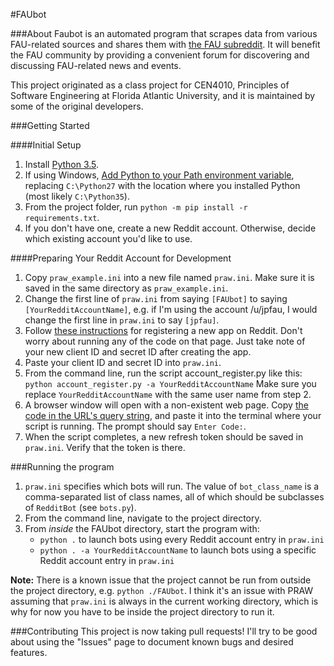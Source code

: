 #FAUbot

###About
Faubot is an automated program that scrapes data from various FAU-related sources and shares them with [the FAU subreddit](https://reddit.com/r/FAU).
It will benefit the FAU community by providing a convenient forum for discovering and discussing FAU-related news and events.

This project originated as a class project for CEN4010, Principles of Software Engineering at Florida Atlantic University,
and it is maintained by some of the original developers. 

###Getting Started

####Initial Setup
1. Install [Python 3.5](https://www.python.org/downloads/release/python-350/).
2. If using Windows, [Add Python to your Path environment variable](http://stackoverflow.com/a/17176423), replacing `C:\Python27` with the location where you installed Python (most likely `C:\Python35`).
3. From the project folder, run `python -m pip install -r requirements.txt`.
4. If you don't have one, create a new Reddit account. Otherwise, decide which existing account you'd like to use.

####Preparing Your Reddit Account for Development
1. Copy `praw_example.ini` into a new file named `praw.ini`. Make sure it is saved in the same directory as `praw_example.ini`.
2. Change the first line of `praw.ini` from saying `[FAUbot]` to saying `[YourRedditAccountName]`, e.g. if I'm using 
   the account /u/jpfau, I would change the first line in `praw.ini` to say `[jpfau]`.
3. Follow [these instructions](http://praw.readthedocs.io/en/stable/pages/oauth.html) for registering a new app on Reddit.
   Don't worry about running any of the code on that page. Just take note of your new client ID and secret ID after creating the app.
4. Paste your client ID and secret ID into `praw.ini`.
5. From the command line, run the script account_register.py like this:
   `python account_register.py -a YourRedditAccountName`
   Make sure you replace `YourRedditAccountName` with the same user name from step 2.
6. A browser window will open with a non-existent web page. Copy [the code in the URL's query string](http://praw.readthedocs.io/en/stable/_images/CodeUrl.png),
   and paste it into the terminal where your script is running. The prompt should say `Enter Code:`.
7. When the script completes, a new refresh token should be saved in `praw.ini`. Verify that the token is there.

###Running the program
1. `praw.ini` specifies which bots will run. The value of `bot_class_name` is a comma-separated list of
   class names, all of which should be subclasses of `RedditBot` (see `bots.py`). 
2. From the command line, navigate to the project directory.
3. From *inside* the FAUbot directory, start the program with:
   - `python .` to launch bots using every Reddit account entry in `praw.ini`
   - `python . -a YourRedditAccountName` to launch bots using a specific Reddit account entry in `praw.ini`

**Note:** There is a known issue that the project cannot be run from outside the project directory, e.g. `python ./FAUbot`.
      I think it's an issue with PRAW assuming that `praw.ini` is always in the current working directory, which is
      why for now you have to be inside the project directory to run it. 


###Contributing
This project is now taking pull requests! I'll try to be good about using the "Issues" page to document 
known bugs and desired features.